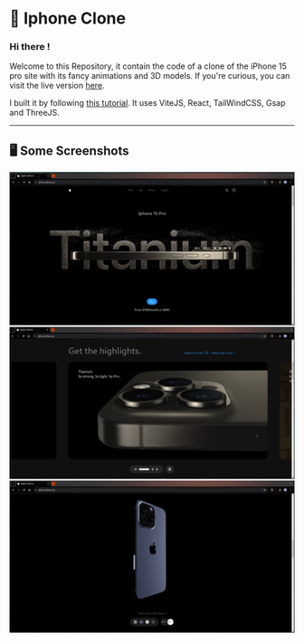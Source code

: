 # 📱 Iphone Clone

### Hi there !
Welcome to this Repository, it contain the code of a clone of the iPhone 15 pro site with its fancy animations and 3D models. If you're curious, you can visit the live version  [here](https://iphone.zakary.xyz).<br/>

I built it by following [this tutorial](youtube.com). It uses ViteJS, React, TailWindCSS, Gsap and ThreeJS. 

---

## 🖥️ Some Screenshots
![](https://github.com/MountainEnjoyer/iphone-clone/blob/master/Readme/HERO.png)
![](https://github.com/MountainEnjoyer/iphone-clone/blob/master/Readme/ANIMATION.png)
![](https://github.com/MountainEnjoyer/iphone-clone/blob/master/Readme/3d.png)


